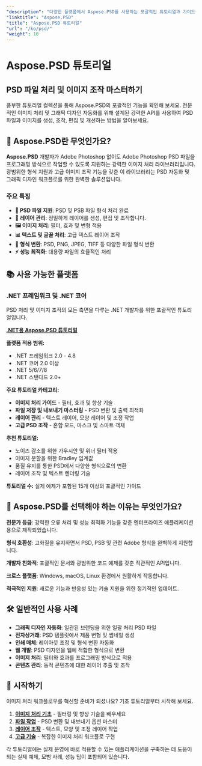 ```yaml
---
"description": "다양한 플랫폼에서 Aspose.PSD를 사용하는 포괄적인 튜토리얼과 가이드를 제공합니다. 풍부한 튜토리얼 컬렉션을 통해 PSD 파일 조작, 이미지 처리, 레이어 관리 및 고급 편집 기능을 완벽하게 익혀보세요."
"linktitle": "Aspose.PSD"
"title": "Aspose.PSD 튜토리얼"
"url": "/ko/psd/"
"weight": 10
---
```


# Aspose.PSD 튜토리얼

## PSD 파일 처리 및 이미지 조작 마스터하기

풍부한 튜토리얼 컬렉션을 통해 Aspose.PSD의 포괄적인 기능을 확인해 보세요. 전문적인 이미지 처리 및 그래픽 디자인 자동화를 위해 설계된 강력한 API를 사용하여 PSD 파일과 이미지를 생성, 조작, 편집 및 개선하는 방법을 알아보세요.

## 🚀 Aspose.PSD란 무엇인가요?

**Aspose.PSD** 개발자가 Adobe Photoshop 없이도 Adobe Photoshop PSD 파일을 프로그래밍 방식으로 작업할 수 있도록 지원하는 강력한 이미지 처리 라이브러리입니다. 광범위한 형식 지원과 고급 이미지 조작 기능을 갖춘 이 라이브러리는 PSD 자동화 및 그래픽 디자인 워크플로를 위한 완벽한 솔루션입니다.

### 주요 특징
- **📁 PSD 파일 지원**: PSD 및 PSB 파일 형식 처리 완료
- **🎨 레이어 관리**: 정밀하게 레이어를 생성, 편집 및 조작합니다.
- **🖼️ 이미지 처리**: 필터, 효과 및 변형 적용
- **📊 텍스트 및 글꼴 처리**: 고급 텍스트 레이어 조작
- **🔄 형식 변환**: PSD, PNG, JPEG, TIFF 등 다양한 파일 형식 변환
- **⚡ 성능 최적화**: 대용량 파일의 효율적인 처리

## 📚 사용 가능한 플랫폼

### .NET 프레임워크 및 .NET 코어
PSD 처리 및 이미지 조작의 모든 측면을 다루는 .NET 개발자를 위한 포괄적인 튜토리얼입니다.

**[.NET용 Aspose.PSD 튜토리얼](./net/)**

**플랫폼 적용 범위:**
- .NET 프레임워크 2.0 - 4.8
- .NET 코어 2.0 이상
- .NET 5/6/7/8
- .NET 스탠다드 2.0+

**주요 튜토리얼 카테고리:**
- **이미지 처리 가이드** - 필터, 효과 및 향상 기술
- **파일 저장 및 내보내기 마스터링** - PSD 변환 및 출력 최적화
- **레이어 관리** - 텍스트 레이어, 모양 레이어 및 조정 작업
- **고급 PSD 조작** - 혼합 모드, 마스크 및 스마트 객체

**추천 튜토리얼:**
- 노이즈 감소를 위한 가우시안 및 위너 필터 적용
- 이미지 분할을 위한 Bradley 임계값
- 품질 유지를 통한 PSD에서 다양한 형식으로의 변환
- 레이어 조작 및 텍스트 렌더링 기술

**튜토리얼 수:** 실제 예제가 포함된 15개 이상의 포괄적인 가이드


## 🎯 Aspose.PSD를 선택해야 하는 이유는 무엇인가요?

**전문가 등급**: 강력한 오류 처리 및 성능 최적화 기능을 갖춘 엔터프라이즈 애플리케이션용으로 제작되었습니다.

**형식 호환성**: 고화질을 유지하면서 PSD, PSB 및 관련 Adobe 형식을 완벽하게 지원합니다.

**개발자 친화적**: 포괄적인 문서와 광범위한 코드 예제를 갖춘 직관적인 API입니다.

**크로스 플랫폼**: Windows, macOS, Linux 환경에서 원활하게 작동합니다.

**적극적인 지원**: 새로운 기능과 반응성 있는 기술 지원을 위한 정기적인 업데이트.


## 🛠️ 일반적인 사용 사례

- **그래픽 디자인 자동화**: 일관된 브랜딩을 위한 일괄 처리 PSD 파일
- **전자상거래**: PSD 템플릿에서 제품 변형 및 썸네일 생성  
- **인쇄 매체**: 레이아웃 조정 및 형식 변환 자동화
- **웹 개발**: PSD 디자인을 웹에 적합한 형식으로 변환
- **이미지 처리**: 필터와 효과를 프로그래밍 방식으로 적용
- **콘텐츠 관리**: 동적 콘텐츠에 대한 레이어 추출 및 조작


## 📖 시작하기

이미지 처리 워크플로우를 혁신할 준비가 되셨나요? 기초 튜토리얼부터 시작해 보세요.

1. **[이미지 처리 기초](./net/guide-image-processing/)** - 필터링 및 향상 기술을 배우세요
2. **[파일 작업](./net/mastering-file-saving-and-exporting/)** - PSD 변환 및 내보내기 옵션 마스터
3. **[레이어 조작](./net/)** - 텍스트, 모양 및 조정 레이어 작업
4. **[고급 기술](./net/)** - 복잡한 이미지 처리 워크플로 구현

각 튜토리얼에는 실제 운영에 바로 적용할 수 있는 애플리케이션을 구축하는 데 도움이 되는 실제 예제, 모범 사례, 성능 팁이 포함되어 있습니다.